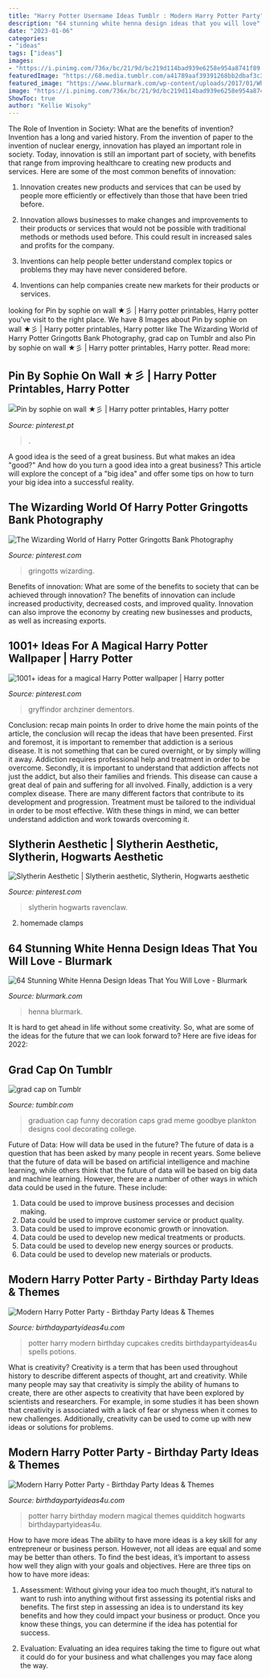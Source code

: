 ```yaml
---
title: "Harry Potter Username Ideas Tumblr : Modern Harry Potter Party"
description: "64 stunning white henna design ideas that you will love"
date: "2023-01-06"
categories:
- "ideas"
tags: ["ideas"]
images:
- "https://i.pinimg.com/736x/bc/21/9d/bc219d114bad939e6258e954a8741f89.jpg"
featuredImage: "https://68.media.tumblr.com/a41789aaf39391268bb2dbaf3c30fa04/tumblr_o7lnbrKYkZ1r2hru1o1_500.jpg"
featured_image: "https://www.blurmark.com/wp-content/uploads/2017/01/White-Henna-Design-11.jpg"
image: "https://i.pinimg.com/736x/bc/21/9d/bc219d114bad939e6258e954a8741f89.jpg"
ShowToc: true
author: "Kellie Wisoky"
---
```



The Role of Invention in Society: What are the benefits of invention?
Invention has a long and varied history. From the invention of paper to the invention of nuclear energy, innovation has played an important role in society. Today, innovation is still an important part of society, with benefits that range from improving healthcare to creating new products and services. Here are some of the most common benefits of innovation:
1. Innovation creates new products and services that can be used by people more efficiently or effectively than those that have been tried before.

2. Innovation allows businesses to make changes and improvements to their products or services that would not be possible with traditional methods or methods used before. This could result in increased sales and profits for the company.

3. Inventions can help people better understand complex topics or problems they may have never considered before.

4. Inventions can help companies create new markets for their products or services.

	

		
looking for Pin by sophie on wall ★彡 | Harry potter printables, Harry potter you've visit to the right place. We have 8 Images about Pin by sophie on wall ★彡 | Harry potter printables, Harry potter like The Wizarding World of Harry Potter Gringotts Bank Photography, grad cap on Tumblr and also Pin by sophie on wall ★彡 | Harry potter printables, Harry potter. Read more:
		
    
## Pin By Sophie On Wall ★彡 | Harry Potter Printables, Harry Potter

<img loading=lazy src="https://i.pinimg.com/736x/fb/7a/16/fb7a1626776219a90bb704f93ec8878a.jpg" onerror="this.onerror=null;this.src='https://tse4.mm.bing.net/th?id=OIP.4aTHxYAzuVY9kX3WxmxoBQAAAA&amp;pid=15.1';" alt="Pin by sophie on wall ★彡 | Harry potter printables, Harry potter">

_Source: pinterest.pt_

>. 

	

A good idea is the seed of a great business. But what makes an idea "good?" And how do you turn a good idea into a great business? This article will explore the concept of a "big idea" and offer some tips on how to turn your big idea into a successful reality.

    
## The Wizarding World Of Harry Potter Gringotts Bank Photography

<img loading=lazy src="https://i.pinimg.com/736x/40/1d/29/401d2926d92ffb6b45f5deef983c9fce.jpg" onerror="this.onerror=null;this.src='https://tse3.mm.bing.net/th?id=OIP.sb_GeGIdeIGShTw0FVgjOwHaMn&amp;pid=15.1';" alt="The Wizarding World of Harry Potter Gringotts Bank Photography">

_Source: pinterest.com_

>gringotts wizarding. 

	

Benefits of innovation: What are some of the benefits to society that can be achieved through innovation?
The benefits of innovation can include increased productivity, decreased costs, and improved quality. Innovation can also improve the economy by creating new businesses and products, as well as increasing exports.

    
## 1001+ Ideas For A Magical Harry Potter Wallpaper | Harry Potter

<img loading=lazy src="https://i.pinimg.com/736x/bc/21/9d/bc219d114bad939e6258e954a8741f89.jpg" onerror="this.onerror=null;this.src='https://tse2.mm.bing.net/th?id=OIP.DpYKGkavS1GITBOicBxTawHaNK&amp;pid=15.1';" alt="1001+ ideas for a magical Harry Potter wallpaper | Harry potter">

_Source: pinterest.com_

>gryffindor archziner dementors. 

	

Conclusion: recap main points
In order to drive home the main points of the article, the conclusion will recap the ideas that have been presented. First and foremost, it is important to remember that addiction is a serious disease. It is not something that can be cured overnight, or by simply willing it away. Addiction requires professional help and treatment in order to be overcome. Secondly, it is important to understand that addiction affects not just the addict, but also their families and friends. This disease can cause a great deal of pain and suffering for all involved. Finally, addiction is a very complex disease. There are many different factors that contribute to its development and progression. Treatment must be tailored to the individual in order to be most effective. With these things in mind, we can better understand addiction and work towards overcoming it.

    
## Slytherin Aesthetic | Slytherin Aesthetic, Slytherin, Hogwarts Aesthetic

<img loading=lazy src="https://i.pinimg.com/736x/7b/b5/e4/7bb5e4e0f1e19352041eee961b68e471--aesthetics-hogwarts-houses.jpg" onerror="this.onerror=null;this.src='https://tse2.mm.bing.net/th?id=OIP.PbAtwNbFirwwtEuYiMn2-AHaHa&amp;pid=15.1';" alt="Slytherin Aesthetic | Slytherin aesthetic, Slytherin, Hogwarts aesthetic">

_Source: pinterest.com_

>slytherin hogwarts ravenclaw. 

	

2. homemade clamps

    
## 64 Stunning White Henna Design Ideas That You Will Love - Blurmark

<img loading=lazy src="https://www.blurmark.com/wp-content/uploads/2017/01/White-Henna-Design-11.jpg" onerror="this.onerror=null;this.src='https://tse3.mm.bing.net/th?id=OIP.tZlU-jjXZGHq49jTQM7MtgHaHa&amp;pid=15.1';" alt="64 Stunning White Henna Design Ideas That You Will Love - Blurmark">

_Source: blurmark.com_

>henna blurmark. 

	

It is hard to get ahead in life without some creativity. So, what are some of the ideas for the future that we can look forward to? Here are five ideas for 2022: 

    
## Grad Cap On Tumblr

<img loading=lazy src="https://68.media.tumblr.com/a41789aaf39391268bb2dbaf3c30fa04/tumblr_o7lnbrKYkZ1r2hru1o1_500.jpg" onerror="this.onerror=null;this.src='https://tse3.mm.bing.net/th?id=OIP.wDfA9hLNomspZLIKk_ZPcQHaJ4&amp;pid=15.1';" alt="grad cap on Tumblr">

_Source: tumblr.com_

>graduation cap funny decoration caps grad meme goodbye plankton designs cool decorating college. 

	

Future of Data: How will data be used in the future?
The future of data is a question that has been asked by many people in recent years. Some believe that the future of data will be based on artificial intelligence and machine learning, while others think that the future of data will be based on big data and machine learning. However, there are a number of other ways in which data could be used in the future. These include:
1. Data could be used to improve business processes and decision making.
2. Data could be used to improve customer service or product quality.
3. Data could be used to improve economic growth or innovation.
4. Data could be used to develop new medical treatments or products.
5. Data could be used to develop new energy sources or products.
6. Data could be used to develop new materials or products.

    
## Modern Harry Potter Party - Birthday Party Ideas &amp; Themes

<img loading=lazy src="http://i2.wp.com/www.birthdaypartyideas4u.com/wp-content/uploads/2016/04/Modern-Harry-Potter-Party-Spells-Potions-Cupcakes.jpg" onerror="this.onerror=null;this.src='https://tse3.mm.bing.net/th?id=OIP.lgkIBBZXNUjxQ82qDHkoTwHaJ9&amp;pid=15.1';" alt="Modern Harry Potter Party - Birthday Party Ideas &amp; Themes">

_Source: birthdaypartyideas4u.com_

>potter harry modern birthday cupcakes credits birthdaypartyideas4u spells potions. 

	

What is creativity?
Creativity is a term that has been used throughout history to describe different aspects of thought, art and creativity. While many people may say that creativity is simply the ability of humans to create, there are other aspects to creativity that have been explored by scientists and researchers. For example, in some studies it has been shown that creativity is associated with a lack of fear or shyness when it comes to new challenges. Additionally, creativity can be used to come up with new ideas or solutions for problems.

    
## Modern Harry Potter Party - Birthday Party Ideas &amp; Themes

<img loading=lazy src="http://i1.wp.com/www.birthdaypartyideas4u.com/wp-content/uploads/2016/04/Modern-Harry-Potter-Party-Hogwarts-Quidditch-Party-Ideas.jpg" onerror="this.onerror=null;this.src='https://tse4.mm.bing.net/th?id=OIP.ZOvGMufi2yKJxqFqTOAmkwHaKl&amp;pid=15.1';" alt="Modern Harry Potter Party - Birthday Party Ideas &amp; Themes">

_Source: birthdaypartyideas4u.com_

>potter harry birthday modern magical themes quidditch hogwarts birthdaypartyideas4u. 

	

How to have more ideas
The ability to have more ideas is a key skill for any entrepreneur or business person. However, not all ideas are equal and some may be better than others. To find the best ideas, it’s important to assess how well they align with your goals and objectives. Here are three tips on how to have more ideas:
1. Assessment: Without giving your idea too much thought, it’s natural to want to rush into anything without first assessing its potential risks and benefits. The first step in assessing an idea is to understand its key benefits and how they could impact your business or product. Once you know these things, you can determine if the idea has potential for success.

2. Evaluation: Evaluating an idea requires taking the time to figure out what it could do for your business and what challenges you may face along the way.

